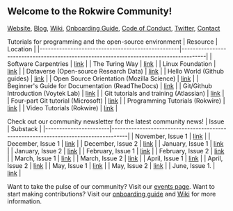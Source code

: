 ## Welcome to the Rokwire Community!

[Website](https://rokwirecommunity.web.illinois.edu/), [Blog](https://publish.illinois.edu/bradly-alicea/), [Wiki](https://github.com/rokwire/rokwire-community/wiki), [Onboarding Guide](https://rokwirecommunity.substack.com/p/onboarding-guide-to-rokwire-community), [Code of Conduct](https://github.com/rokwire/rokwire-community/wiki/Rokwire-Community-Code-of-Conduct), [Twitter](http://www.twitter.com/RokwireC/), [Contact](mailto:balicea@illinois.edu)

Tutorials for programming and the open-source environment
| Resource                                         | Location                                                                              |
|--------------------------------------------------|---------------------------------------------------------------------------------------|
| Software Carpentries                             | [link](http://www.github.com/swcarpentry/swcarpentry)                                 |
| The Turing Way                                   | [link](https://github.com/alan-turing-institute/the-turing-way/blob/master/README.md) |
| Linux Foundation                                 | [link](https://www.linuxfoundation.org/en/resources/open-source-guides/participating-in-open-source-communities/)  |
| Dataverse (Open-source Research Data)            | [link](https://dataverse.org/)                                                        |
| Hello World (Github guides)                      | [link](https://guides.github.com/activities/hello-world/)                             |
| Open Source Orientation (Mozilla Science)        | [link](https://mozillascience.github.io/study-group-orientation/index.html)           |
| Beginner's Guide for Documentation (ReadTheDocs) | [link](https://www.writethedocs.org/guide/writing/beginners-guide-to-docs/)           |
| Git/Github Introduction (Voytek Lab)             | [link](https://voyteklab.com/git/git-primer/)                                         |
| Git tutorials and training (Atlassian)           | [link](https://www.atlassian.com/git/tutorials)                                       | 
| Four-part Git tutorial (Microsoft)               | [link](https://channel9.msdn.com/Shows/Learn-Live/Learn-Git?WT.mc_id=learnlive-web-learn)                                       | 
| Programming Tutorials (Rokwire)                  | [link](https://github.com/rokwire/rokwire-community/wiki/Programming-Tutorials)       |
| Video Tutorials  (Rokwire)                       | [link](https://github.com/rokwire/rokwire-community/wiki/Video-Tutorials)             |



Check out our community newsletter for the latest community news!
| Issue                 | Substack                                                                           |
|-----------------------|------------------------------------------------------------------------------------|
| November, Issue 1     | [link](https://rokwirecommunity.substack.com/p/rokwire-community-news)             |
| December, Issue 1     | [link](https://rokwirecommunity.substack.com/p/rokwire-community-news-november1)   |
| December, Issue 2     | [link](https://rokwirecommunity.substack.com/p/rokwire-community-news-december-2)       |
| January, Issue 1      | [link](https://rokwirecommunity.substack.com/p/rokwire-community-newsletter-january)       |
| January, Issue 2      | [link](https://rokwirecommunity.substack.com/p/rokwire-community-newsletter-january-c47)   |
| February, Issue 1     | [link](https://rokwirecommunity.substack.com/publish/post/31686281)                |
| February, Issue 2     | [link](https://rokwirecommunity.substack.com/p/rokwire-community-newsletter-february-e2c)  |
| March, Issue 1        | [link](https://rokwirecommunity.substack.com/p/rokwire-community-newsletter-march)   |
| March, Issue 2        | [link](https://rokwirecommunity.substack.com/p/rokwire-community-newsletter-march-a85)   |
| April, Issue 1        | [link](https://rokwirecommunity.substack.com/p/rokwire-community-newsletter-april)   |
| April, Issue 2        | [link](https://rokwirecommunity.substack.com/p/rokwire-community-newsletter-april-90e) |
| May, Issue 1        | [link](https://rokwirecommunity.substack.com/p/rokwire-community-newsletter-may1) |
| May, Issue 2        | [link](https://rokwirecommunity.substack.com/p/rokwire-community-newsletter-may2) |
| June, Issue 1.      | [link](https://rokwirecommunity.substack.com/p/rokwire-community-newsletter-june1) |

Want to take the pulse of our community? Visit our [events page](https://rokwirecommunity.web.illinois.edu/events.html). Want to start making contributions? Visit our [onboarding guide](https://rokwirecommunity.substack.com/p/onboarding-guide-to-rokwire-community) and [Wiki](https://github.com/rokwire/rokwire-community/wiki) for more information.
